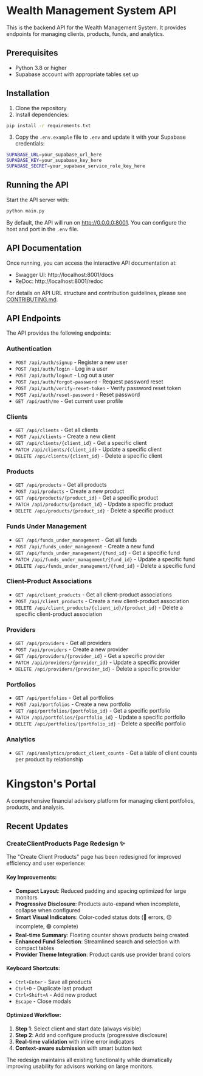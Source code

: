# Wealth Management System API

This is the backend API for the Wealth Management System. It provides endpoints for managing clients, products, funds, and analytics.

## Prerequisites

- Python 3.8 or higher
- Supabase account with appropriate tables set up

## Installation

1. Clone the repository
2. Install dependencies:

```bash
pip install -r requirements.txt
```

3. Copy the `.env.example` file to `.env` and update it with your Supabase credentials:

```bash
SUPABASE_URL=your_supabase_url_here
SUPABASE_KEY=your_supabase_key_here
SUPABASE_SECRET=your_supabase_service_role_key_here
```

## Running the API

Start the API server with:

```bash
python main.py
```

By default, the API will run on http://0.0.0.0:8001. You can configure the host and port in the `.env` file.

## API Documentation

Once running, you can access the interactive API documentation at:

- Swagger UI: http://localhost:8001/docs
- ReDoc: http://localhost:8001/redoc

For details on API URL structure and contribution guidelines, please see [CONTRIBUTING.md](CONTRIBUTING.md).

## API Endpoints

The API provides the following endpoints:

### Authentication
- `POST /api/auth/signup` - Register a new user
- `POST /api/auth/login` - Log in a user
- `POST /api/auth/logout` - Log out a user
- `POST /api/auth/forgot-password` - Request password reset
- `POST /api/auth/verify-reset-token` - Verify password reset token
- `POST /api/auth/reset-password` - Reset password
- `GET /api/auth/me` - Get current user profile

### Clients
- `GET /api/clients` - Get all clients
- `POST /api/clients` - Create a new client
- `GET /api/clients/{client_id}` - Get a specific client
- `PATCH /api/clients/{client_id}` - Update a specific client
- `DELETE /api/clients/{client_id}` - Delete a specific client

### Products
- `GET /api/products` - Get all products
- `POST /api/products` - Create a new product
- `GET /api/products/{product_id}` - Get a specific product
- `PATCH /api/products/{product_id}` - Update a specific product
- `DELETE /api/products/{product_id}` - Delete a specific product

### Funds Under Management
- `GET /api/funds_under_management` - Get all funds
- `POST /api/funds_under_management` - Create a new fund
- `GET /api/funds_under_management/{fund_id}` - Get a specific fund
- `PATCH /api/funds_under_management/{fund_id}` - Update a specific fund
- `DELETE /api/funds_under_management/{fund_id}` - Delete a specific fund

### Client-Product Associations
- `GET /api/client_products` - Get all client-product associations
- `POST /api/client_products` - Create a new client-product association
- `DELETE /api/client_products/{client_id}/{product_id}` - Delete a specific client-product association

### Providers
- `GET /api/providers` - Get all providers
- `POST /api/providers` - Create a new provider
- `GET /api/providers/{provider_id}` - Get a specific provider
- `PATCH /api/providers/{provider_id}` - Update a specific provider
- `DELETE /api/providers/{provider_id}` - Delete a specific provider

### Portfolios
- `GET /api/portfolios` - Get all portfolios
- `POST /api/portfolios` - Create a new portfolio
- `GET /api/portfolios/{portfolio_id}` - Get a specific portfolio
- `PATCH /api/portfolios/{portfolio_id}` - Update a specific portfolio
- `DELETE /api/portfolios/{portfolio_id}` - Delete a specific portfolio

### Analytics
- `GET /api/analytics/product_client_counts` - Get a table of client counts per product by relationship

# Kingston's Portal

A comprehensive financial advisory platform for managing client portfolios, products, and analysis.

## Recent Updates

### CreateClientProducts Page Redesign ✨

The "Create Client Products" page has been redesigned for improved efficiency and user experience:

#### **Key Improvements:**
- **Compact Layout**: Reduced padding and spacing optimized for large monitors
- **Progressive Disclosure**: Products auto-expand when incomplete, collapse when configured
- **Smart Visual Indicators**: Color-coded status dots (🔴 errors, 🟡 incomplete, 🟢 complete)
- **Real-time Summary**: Floating counter shows products being created
- **Enhanced Fund Selection**: Streamlined search and selection with compact tables
- **Provider Theme Integration**: Product cards use provider brand colors

#### **Keyboard Shortcuts:**
- `Ctrl+Enter` - Save all products
- `Ctrl+D` - Duplicate last product  
- `Ctrl+Shift+A` - Add new product
- `Escape` - Close modals

#### **Optimized Workflow:**
1. **Step 1**: Select client and start date (always visible)
2. **Step 2**: Add and configure products (progressive disclosure)
3. **Real-time validation** with inline error indicators
4. **Context-aware submission** with smart button text

The redesign maintains all existing functionality while dramatically improving usability for advisors working on large monitors.